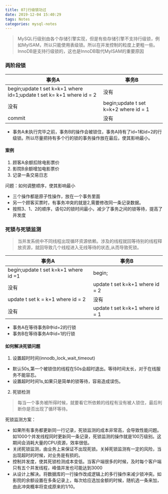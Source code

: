 ```yaml
---
title: 07|行级锁功过
date: 2019-12-04 15:40:29
tags: Notes
categories: mysql-notes 
---
```


> MySQL行级别由各个存储引擎实现，但是有些存储引擎不支持行级锁，例如MyISAM，所以只能使用表级锁。所以在并发控制的粒度上更粗一些。InnoDB是支持行级锁的，这也是InnoDB取代MyISAM的重要原因

### 两阶段锁

事务A | 事务B
-|-
begin;update t set k=k+1 where id=1;update t set k= k+1 where id = 2  |   没有
没有 | begin;update t set k=k+2 where id = 1
commit | 没有

+ 事务A未执行完毕之前，事务B的操作会被锁住，事务A持有了id=1和id=2的行级锁。所以尽量把持有多个行的锁的事务操作放在最后，使其影响最小。

#### 案例
1. 顾客A余额扣除电影票价
2. 影院B余额增加电影票价
3. 记录一条交易日志

问题：如何调整顺序，使其影响最小

+ 三个操作都是原子性操作，放在一个事务里面
+ 另一个顾客买票时，有事务冲突的就是2,需要修改同一条记录数据。
+ 按照3、1、2的顺序，语句2的锁时间最小，减少了事务之间的锁等待，提高了并发度


### 死锁与死锁监测
> 当并发系统中不同线程出现循环资源依赖。涉及的线程就回等待别的线程释放资源，就回导致几个线程进入无线等待的状态,从而导致死锁。

事务A | 事务B
-|-
begin;update t set k=k+1 where id =1 | begin;
没有 | update t set k=k+1 where id = 2
update t set k = k+1 where id = 2 | 没有
没有 | update t set k=k+1 where id = 1

+ 事务A在等待事务B中id=2的行锁
+ 事务B在等待事务A中id=1的行锁

#### 如何解决死锁问题
1. 设置超时时间(innodb_lock_wait_timeout)
+ 默认50s,第一个被锁住的线程在50s会超时退出。等待时间太长，对于在线服务不能容忍。
+ 设置超时时间1s,如果只是简单的锁等待，容易造成误伤。
2. 死锁检测
> 每当一个事务被所得时候，就要看它所依赖的线程有没有被人锁住，最后判断你是否出现了循环等待。

死锁监测方案：

+ 如果所有事务都更新同一行记录，死锁监测的成本非常高，会导致性能问题。如1000个并发线程同时更新同一条记录，死锁监测的操作就是100万级别。这期间会消耗大量的CPU资源，效率很低。
+ 关闭死锁监测，由业务上来保证不出现死锁。关掉死锁监测有一定的风险，当出现超时的时候，对业务是有损的。
+ 控制并发度，使其死锁检测成本变低。当客户端很多的时候，及时每个客户端只有五个并发线程，峰值并发也可能达到3000
+ 从设计上解决。将数据库的一行操作改成逻辑上的多行操作来减少锁冲突。如影院的余额设置在多条记录上，每次给应选加金额的时候，随机选一条来加，由此冲突概率将变成原来的1/10。








